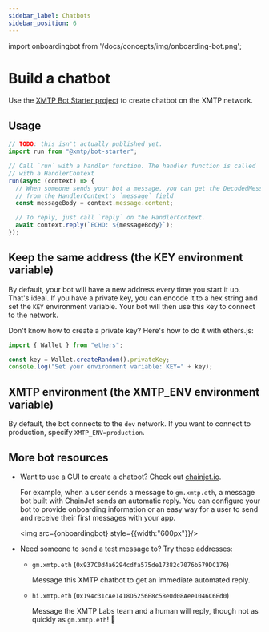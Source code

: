 ```yaml
---
sidebar_label: Chatbots
sidebar_position: 6
---
```


import onboardingbot from '/docs/concepts/img/onboarding-bot.png';

# Build a chatbot

Use the [XMTP Bot Starter project](https://github.com/xmtp/xmtp-bot-starter) to create chatbot on the XMTP network.

## Usage

```typescript
// TODO: this isn't actually published yet.
import run from "@xmtp/bot-starter";

// Call `run` with a handler function. The handler function is called
// with a HandlerContext
run(async (context) => {
  // When someone sends your bot a message, you can get the DecodedMessage
  // from the HandlerContext's `message` field
  const messageBody = context.message.content;

  // To reply, just call `reply` on the HandlerContext.
  await context.reply(`ECHO: ${messageBody}`);
});
```

## Keep the same address (the KEY environment variable)

By default, your bot will have a new address every time you start it up. That's ideal. If you have a private key, you can encode it to a hex string and set the `KEY` environment variable. Your bot will then use this key to connect to the network.

Don't know how to create a private key? Here's how to do it with ethers.js:

```typescript
import { Wallet } from "ethers";

const key = Wallet.createRandom().privateKey;
console.log("Set your environment variable: KEY=" + key);
```

## XMTP environment (the XMTP_ENV environment variable)

By default, the bot connects to the `dev` network. If you want to connect to production, specify `XMTP_ENV=production`.

## More bot resources

- Want to use a GUI to create a chatbot? Check out [chainjet.io](https://chainjet.io/).

  For example, when a user sends a message to `gm.xmtp.eth`, a message bot built with ChainJet sends an automatic reply. You can configure your bot to provide onboarding information or an easy way for a user to send and receive their first messages with your app.

  <img src={onboardingbot} style={{width:"600px"}}/>

- Need someone to send a test message to? Try these addresses:

  - `gm.xmtp.eth` (`0x937C0d4a6294cdfa575de17382c7076b579DC176`)

    Message this XMTP chatbot to get an immediate automated reply.

  - `hi.xmtp.eth` (`0x194c31cAe1418D5256E8c58e0d08Aee1046C6Ed0`)

    Message the XMTP Labs team and a human will reply, though not as quickly as `gm.xmtp.eth`! 🤖
